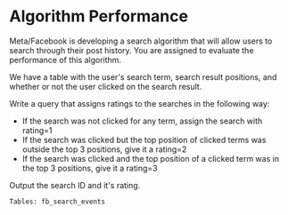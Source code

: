 # Algorithm Performance

Meta/Facebook is developing a search algorithm that will allow users to search through their post history. You are assigned to evaluate the performance of this algorithm.


We have a table with the user's search term, search result positions, and whether or not the user clicked on the search result.


Write a query that assigns ratings to the searches in the following way:
- If the search was not clicked for any term, assign the search with rating=1
- If the search was clicked but the top position of clicked terms was outside the top 3 positions, give it a rating=2
- If the search was clicked and the top position of a clicked term was in the top 3 positions, give it a rating=3


Output the search ID and it's rating.

```
Tables: fb_search_events
```

```sql

```
